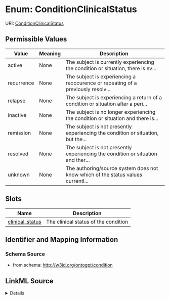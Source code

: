 # Enum: ConditionClinicalStatus



URI: [ConditionClinicalStatus](ConditionClinicalStatus.md)

## Permissible Values

| Value | Meaning | Description |
| --- | --- | --- |
| active | None | The subject is currently experiencing the condition or situation, there is ev... |
| recurrence | None | The subject is experiencing a reoccurence or repeating of a previously resolv... |
| relapse | None | The subject is experiencing a return of a condition or situation after a peri... |
| inactive | None | The subject is no longer experiencing the condition or situation and there is... |
| remission | None | The subject is not presently experiencing the condition or situation, but the... |
| resolved | None | The subject is not presently experiencing the condition or situation and ther... |
| unknown | None | The authoring/source system does not know which of the status values currentl... |




## Slots

| Name | Description |
| ---  | --- |
| [clinical_status](clinical_status.md) | The clinical status of the condition |






## Identifier and Mapping Information







### Schema Source


* from schema: http://w3id.org/ontogpt/condition






## LinkML Source

<details>
```yaml
name: ConditionClinicalStatus
from_schema: http://w3id.org/ontogpt/condition
rank: 1000
permissible_values:
  active:
    text: active
    description: The subject is currently experiencing the condition or situation,
      there is evidence of the condition or situation, or considered to be a significant
      risk.
  recurrence:
    text: recurrence
    description: The subject is experiencing a reoccurence or repeating of a previously
      resolved condition or situation, e.g. urinary tract infection, food insecurity.
  relapse:
    text: relapse
    description: The subject is experiencing a return of a condition or situation
      after a period of improvement or remission, e.g. relapse of cancer, alcoholism.
  inactive:
    text: inactive
    description: The subject is no longer experiencing the condition or situation
      and there is no longer evidence or appreciable risk of the condition or situation.
  remission:
    text: remission
    description: The subject is not presently experiencing the condition or situation,
      but there is a risk of the condition or situation returning.
  resolved:
    text: resolved
    description: The subject is not presently experiencing the condition or situation
      and there is a negligible perceived risk of the condition or situation returning.
  unknown:
    text: unknown
    description: The authoring/source system does not know which of the status values
      currently applies for this condition.

```
</details>

